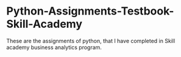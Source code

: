 # Python-Assignments-Testbook-Skill-Academy
These are the assignments of python, that I have completed in Skill academy business analytics program.
